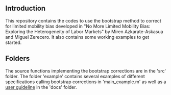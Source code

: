 
## Introduction

This repository contains the codes to use the bootstrap method to correct for limited mobility bias developed in "No More Limited Mobility Bias: Exploring the Heterogeneity of Labor Markets" by Miren Azkarate-Askasua and Miguel Zerecero.
It also contains some working examples to get started.

## Folders
The source functions implementing the bootstrap corrections are in the 'src' folder. The folder 'example' contains several examples of different specifications calling bootstrap corrections in 'main_example.m' as well as a [user guideline](https://github.com/mazkarate/bias_correction/blob/main/example/docs/User_guideline.pdf) in the 'docs' folder.
